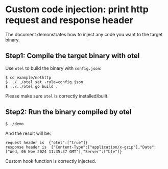 # Custom code injection: print http request and response header

The document demonstrates how to inject any code you want to the target binary.

## Step1: Compile the target binary with otel
Use `otel` to build the binary with `config.json`:
```
$ cd example/nethttp
$ ../../otel set -rule=config.json
$ ../../otel go build .
```
Please make sure `otel` is correctly installed/built.

## Step2: Run the binary compiled by otel
```shell
$ ./demo
```
And the result will be:
```shell
request header is  {"otel":["true"]}
response header is  {"Content-Type":["application/x-gzip"],"Date":["Wed, 06 Nov 2024 11:35:37 GMT"],"Server":["bfe"]}
```
Custom hook function is correctly injected.